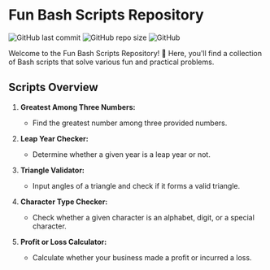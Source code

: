 # Fun Bash Scripts Repository

![GitHub last commit](https://img.shields.io/github/last-commit/abirxgpt/fun-bash-scripts)
![GitHub repo size](https://img.shields.io/github/repo-size/abirxgpt/fun-bash-scripts)
![GitHub](https://img.shields.io/github/license/abirxgpt/fun-bash-scripts)

Welcome to the Fun Bash Scripts Repository! 🚀 Here, you'll find a collection of Bash scripts that solve various fun and practical problems.

## Scripts Overview

1. **Greatest Among Three Numbers:**
   - Find the greatest number among three provided numbers.

2. **Leap Year Checker:**
   - Determine whether a given year is a leap year or not.

3. **Triangle Validator:**
   - Input angles of a triangle and check if it forms a valid triangle.

4. **Character Type Checker:**
   - Check whether a given character is an alphabet, digit, or a special character.

5. **Profit or Loss Calculator:**
   - Calculate whether your business made a profit or incurred a loss.

